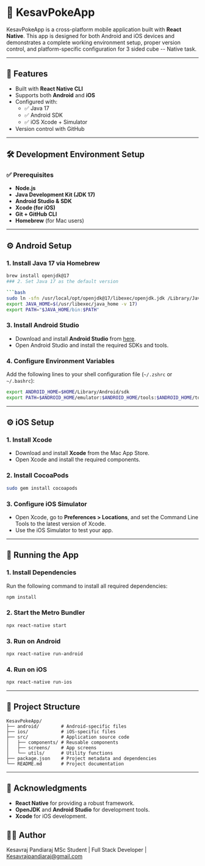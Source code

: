 # 🐾 KesavPokeApp

KesavPokeApp is a cross-platform mobile application built with **React Native**. This app is designed for both Android and iOS devices and demonstrates a complete working environment setup, proper version control, and platform-specific configuration for 3 sided cube -- Native task.

---

## 📱 Features

- Built with **React Native CLI**
- Supports both **Android** and **iOS**
- Configured with:
  - ✅ Java 17
  - ✅ Android SDK
  - ✅ iOS Xcode + Simulator
- Version control with GitHub

---

## 🛠️ Development Environment Setup

### ✅ Prerequisites

- **Node.js**
- **Java Development Kit (JDK 17)**
- **Android Studio & SDK**
- **Xcode (for iOS)**
- **Git + GitHub CLI**
- **Homebrew** (for Mac users)

---

## ⚙️ Android Setup

### 1. Install Java 17 via Homebrew

```bash
brew install openjdk@17
### 2. Set Java 17 as the default version

```bash
sudo ln -sfn /usr/local/opt/openjdk@17/libexec/openjdk.jdk /Library/Java/JavaVirtualMachines/openjdk-17.jdk
export JAVA_HOME=$(/usr/libexec/java_home -v 17)
export PATH="$JAVA_HOME/bin:$PATH"
```

### 3. Install Android Studio

- Download and install **Android Studio** from [here](https://developer.android.com/studio).
- Open Android Studio and install the required SDKs and tools.

### 4. Configure Environment Variables

Add the following lines to your shell configuration file (`~/.zshrc` or `~/.bashrc`):

```bash
export ANDROID_HOME=$HOME/Library/Android/sdk
export PATH=$ANDROID_HOME/emulator:$ANDROID_HOME/tools:$ANDROID_HOME/tools/bin:$ANDROID_HOME/platform-tools:$PATH
```

---

## ⚙️ iOS Setup

### 1. Install Xcode

- Download and install **Xcode** from the Mac App Store.
- Open Xcode and install the required components.

### 2. Install CocoaPods

```bash
sudo gem install cocoapods
```

### 3. Configure iOS Simulator

- Open Xcode, go to **Preferences > Locations**, and set the Command Line Tools to the latest version of Xcode.
- Use the iOS Simulator to test your app.

---

## 🚀 Running the App

### 1. Install Dependencies

Run the following command to install all required dependencies:

```bash
npm install
```

### 2. Start the Metro Bundler

```bash
npx react-native start
```

### 3. Run on Android

```bash
npx react-native run-android
```

### 4. Run on iOS

```bash
npx react-native run-ios
```

---

## 📂 Project Structure

```
KesavPokeApp/
├── android/        # Android-specific files
├── ios/            # iOS-specific files
├── src/            # Application source code
│   ├── components/ # Reusable components
│   ├── screens/    # App screens
│   └── utils/      # Utility functions
├── package.json    # Project metadata and dependencies
└── README.md       # Project documentation
```

---


## 🙌 Acknowledgments

- **React Native** for providing a robust framework.
- **OpenJDK** and **Android Studio** for development tools.
- **Xcode** for iOS development.


## 🧑‍💻 Author
Kesavraj Pandiaraj
MSc Student | Full Stack Developer | Kesavrajpandiaraj@gmail.com